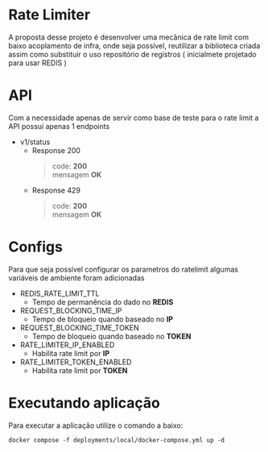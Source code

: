 # Rate Limiter

A proposta desse projeto é desenvolver uma mecânica de rate limit com baixo acoplamento de infra, onde seja possível, reutilizar a biblioteca criada assim como substituir o uso repositório de registros ( inicialmete projetado para usar REDIS )

# API
Com a necessidade apenas de servir como base de teste para o rate limit a API possui apenas 1 endpoints 

- v1/status
    - Response 200
        >code: **200** <br/>
         mensagem **OK**
    - Response 429 
        >code: **200** <br/>
        mensagem **OK**

# Configs
Para que seja possível configurar os parametros do ratelimit algumas variáveis de ambiente foram adicionadas

- REDIS_RATE_LIMIT_TTL
    - Tempo de permanência do dado no **REDIS**
- REQUEST_BLOCKING_TIME_IP
    - Tempo de bloqueio quando baseado no **IP**
- REQUEST_BLOCKING_TIME_TOKEN
    - Tempo de bloqueio quando baseado no **TOKEN**
- RATE_LIMITER_IP_ENABLED
    - Habilita rate limit por **IP**
- RATE_LIMITER_TOKEN_ENABLED
    - Habilita rate limit por **TOKEN**

# Executando aplicação
Para executar a aplicação utilize o comando a baixo: 
```
docker compose -f deployments/local/docker-compose.yml up -d
```
